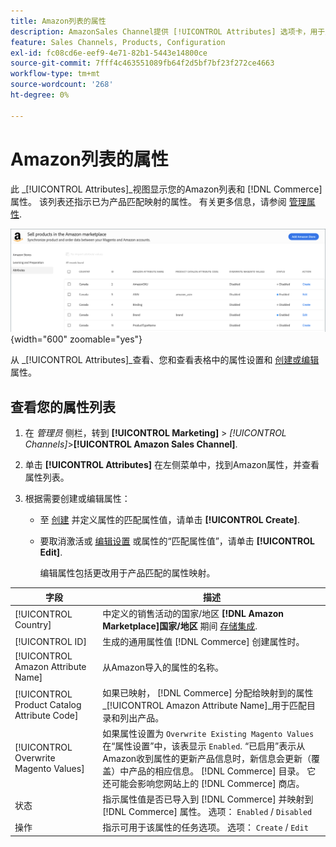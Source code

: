 ```yaml
---
title: Amazon列表的属性
description: AmazonSales Channel提供 [!UICONTROL Attributes] 选项卡，用于监视Amazon和Commerce属性的列表以及如何映射它们以进行产品匹配。
feature: Sales Channels, Products, Configuration
exl-id: fc08cd6e-eef9-4e71-82b1-5443e14800ce
source-git-commit: 7fff4c463551089fb64f2d5bf7bf23f272ce4663
workflow-type: tm+mt
source-wordcount: '268'
ht-degree: 0%

---
```


# Amazon列表的属性

此 _[!UICONTROL Attributes]_视图显示您的Amazon列表和 [!DNL Commerce] 属性。 该列表还指示已为产品匹配映射的属性。 有关更多信息，请参阅 [管理属性](./managing-attributes.md).

![属性视图](assets/amazon-attributes-view.png){width="600" zoomable="yes"}

从 _[!UICONTROL Attributes]_查看、您和查看表格中的属性设置和 [创建或编辑](./creating-attributes.md) 属性。

## 查看您的属性列表

1. 在 _管理员_ 侧栏，转到 **[!UICONTROL Marketing]** > _[!UICONTROL Channels]_>**[!UICONTROL Amazon Sales Channel]**.

1. 单击 **[!UICONTROL Attributes]** 在左侧菜单中，找到Amazon属性，并查看属性列表。

1. 根据需要创建或编辑属性：

   - 至 [创建](./creating-attributes.md#create-an-attribute) 并定义属性的匹配属性值，请单击 **[!UICONTROL Create]**.

   - 要取消激活或 [编辑设置](./creating-attributes.md#edit-an-attribute) 或属性的“匹配属性值”，请单击 **[!UICONTROL Edit]**.

     编辑属性包括更改用于产品匹配的属性映射。

| 字段 | 描述 |
|---------------------------------------------|---------------------------------------------------------------------------------------------------------------------------------------------------------------------------------------------------------------------------------------------------------------------------------------------------------------------------------------------------------------------------------------------------------------------|
| [!UICONTROL Country] | 中定义的销售活动的国家/地区  **[!DNL Amazon Marketplace]国家/地区** 期间 [存储集成](./store-integration.md). |
| [!UICONTROL ID] | 生成的通用属性值 [!DNL Commerce] 创建属性时。 |
| [!UICONTROL Amazon Attribute Name] | 从Amazon导入的属性的名称。 |
| [!UICONTROL Product Catalog Attribute Code] | 如果已映射， [!DNL Commerce] 分配给映射到的属性 _[!UICONTROL Amazon Attribute Name]_用于匹配目录和列出产品。 |
| [!UICONTROL Overwrite Magento Values] | 如果属性设置为 `Overwrite Existing Magento Values` 在“属性设置”中，该表显示 `Enabled`. “已启用”表示从Amazon收到属性的更新产品信息时，新信息会更新（覆盖）中产品的相应信息。 [!DNL Commerce] 目录。 它还可能会影响您网站上的 [!DNL Commerce] 商店。 |
| 状态 | 指示属性值是否已导入到 [!DNL Commerce] 并映射到 [!DNL Commerce] 属性。 选项： `Enabled` / `Disabled` |
| 操作 | 指示可用于该属性的任务选项。 选项： `Create` / `Edit` |
